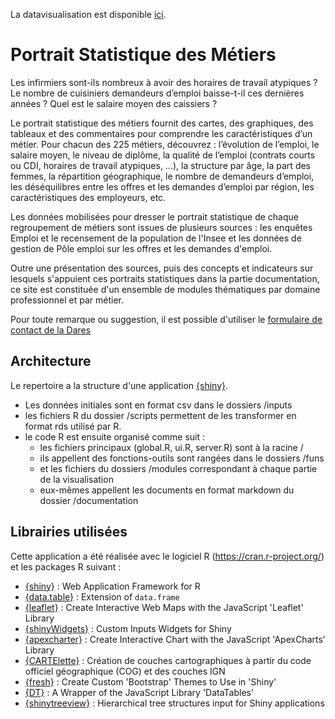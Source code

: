 La datavisualisation est disponible [ici](https://dares.travail-emploi.gouv.fr/donnees/portraits-statistiques-des-metiers).

# Portrait Statistique des Métiers

Les infirmiers sont-ils nombreux à avoir des horaires de travail atypiques ? Le nombre de cuisiniers demandeurs d’emploi baisse-t-il ces dernières années ? Quel est le salaire moyen des caissiers ?

Le portrait statistique des métiers fournit des cartes, des graphiques, des tableaux et des commentaires pour comprendre les caractéristiques d’un métier. Pour chacun des 225 métiers, découvrez : l’évolution de l’emploi, le salaire moyen, le niveau de diplôme, la qualité de l’emploi (contrats courts ou CDI, horaires de travail atypiques, …), la structure par âge, la part des femmes, la répartition géographique, le nombre de demandeurs d’emploi, les déséquilibres entre les offres et les demandes d’emploi par région, les caractéristiques des employeurs, etc.

Les données mobilisées pour dresser le portrait statistique de chaque regroupement de métiers sont issues de plusieurs sources : les enquêtes Emploi et le recensement de la population de l'Insee et les données de gestion de Pôle emploi sur les offres et les demandes d'emploi.

Outre une présentation des sources, puis des concepts et indicateurs sur lesquels s'appuient ces portraits statistiques dans la partie documentation, ce site est constituée d'un ensemble de modules thématiques par domaine professionnel et par métier. 

Pour toute remarque ou suggestion, il est possible d'utiliser le [formulaire de contact de la Dares](https://dares.travail-emploi.gouv.fr/contact)

## Architecture

Le repertoire a la structure d'une application [{shiny}](https://shiny.rstudio.com/).

* Les données initiales sont en format csv dans le dossiers /inputs
* les fichiers R du dossier /scripts permettent de les transformer en format rds utilisé par R.
* le code R est ensuite organisé comme suit :
  * les fichiers principaux (global.R, ui.R, server.R) sont à la racine /
  * ils appellent des fonctions-outils sont rangées dans le dossiers /funs
  * et les fichiers du dossiers /modules correspondant à chaque partie de la visualisation
  * eux-mêmes appellent les documents en format markdown du dossier /documentation

## Librairies utilisées

Cette application a été réalisée avec le logiciel R (https://cran.r-project.org/) et les packages R suivant :

* [{shiny}](https://shiny.rstudio.com/) : Web Application Framework for R
* [{data.table}](https://github.com/Rdatatable/data.table) : Extension of `data.frame`
* [{leaflet}](https://github.com/rstudio/leaflet) : Create Interactive Web Maps with the JavaScript 'Leaflet' Library
* [{shinyWidgets}](https://github.com/dreamRs/shinyWidgets) : Custom Inputs Widgets for Shiny
* [{apexcharter}](https://github.com/dreamRs/apexcharter) : Create Interactive Chart with the JavaScript 'ApexCharts' Library
* [{CARTElette}](https://github.com/antuki/CARTElette) : Création de couches cartographiques à partir du code officiel géographique (COG) et des couches IGN
* [{fresh}](https://github.com/dreamRs/fresh) : Create Custom 'Bootstrap' Themes to Use in 'Shiny'
* [{DT}](https://github.com/rstudio/DT) : A Wrapper of the JavaScript Library 'DataTables'
* [{shinytreeview}](https://github.com/dreamRs/shinytreeview) : Hierarchical tree structures input for Shiny applications

